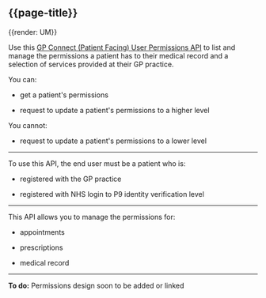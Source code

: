 ## {{page-title}}

{{render: UM}}

Use this [GP Connect (Patient Facing) User Permissions API](https://digital.nhs.uk/developer/api-catalogue/gp-connect-patient-facing-user-permissions) to list and manage the permissions a patient has to their medical record and a selection of services provided at their GP practice.

You can:

- get a patient's permissions

- request to update a patient's permissions to a higher level

You cannot:

- request to update a patient's permissions to a lower level

---

To use this API, the end user must be a patient who is:

- registered with the GP practice

- registered with NHS login to P9 identity verification level

---

This API allows you to manage the permissions for:

- appointments

- prescriptions

- medical record

---

<div class="alert alert-danger nhsd-t-body" role="alert">
<i class="fa fa-exclamation-circle"></i> <b>To do:</b> Permissions design soon to be added or linked
</div>